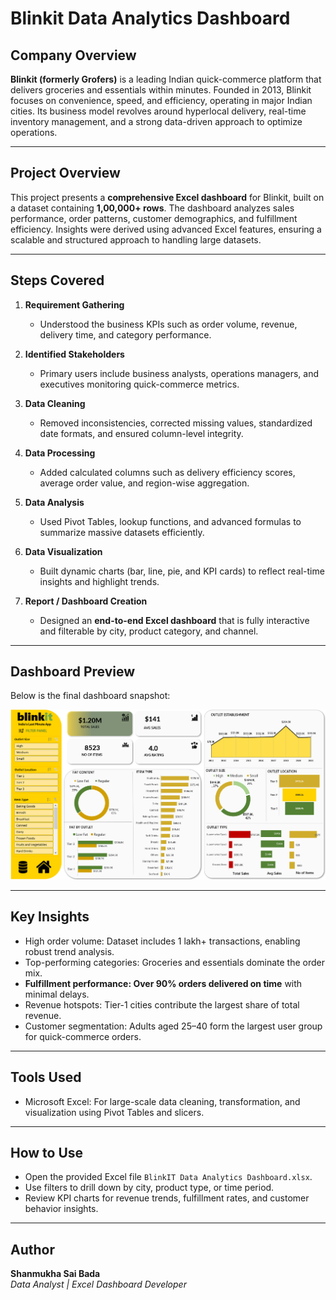 # Blinkit Data Analytics Dashboard

## Company Overview
**Blinkit (formerly Grofers)** is a leading Indian quick-commerce platform that delivers groceries and essentials within minutes. Founded in 2013, Blinkit focuses on convenience, speed, and efficiency, operating in major Indian cities. Its business model revolves around hyperlocal delivery, real-time inventory management, and a strong data-driven approach to optimize operations.

---

## Project Overview
This project presents a **comprehensive Excel dashboard** for Blinkit, built on a dataset containing **1,00,000+ rows**. The dashboard analyzes sales performance, order patterns, customer demographics, and fulfillment efficiency. Insights were derived using advanced Excel features, ensuring a scalable and structured approach to handling large datasets.

---

## Steps Covered
1. **Requirement Gathering**  
   - Understood the business KPIs such as order volume, revenue, delivery time, and category performance.  

2. **Identified Stakeholders**  
   - Primary users include business analysts, operations managers, and executives monitoring quick-commerce metrics.  

3. **Data Cleaning**  
   - Removed inconsistencies, corrected missing values, standardized date formats, and ensured column-level integrity.  

4. **Data Processing**  
   - Added calculated columns such as delivery efficiency scores, average order value, and region-wise aggregation.  

5. **Data Analysis**  
   - Used Pivot Tables, lookup functions, and advanced formulas to summarize massive datasets efficiently.  

6. **Data Visualization**  
   - Built dynamic charts (bar, line, pie, and KPI cards) to reflect real-time insights and highlight trends.  

7. **Report / Dashboard Creation**  
   - Designed an **end-to-end Excel dashboard** that is fully interactive and filterable by city, product category, and channel.  

---

## Dashboard Preview
Below is the final dashboard snapshot:  

![Blinkit Dashboard](blinkit.PNG)

---

## Key Insights
- High order volume: Dataset includes 1 lakh+ transactions, enabling robust trend analysis.  
- Top-performing categories: Groceries and essentials dominate the order mix.  
- **Fulfillment performance: Over 90% orders delivered on time** with minimal delays.  
- Revenue hotspots: Tier-1 cities contribute the largest share of total revenue.  
- Customer segmentation: Adults aged 25–40 form the largest user group for quick-commerce orders.  

---

## Tools Used
- Microsoft Excel: For large-scale data cleaning, transformation, and visualization using Pivot Tables and slicers.  

---

## How to Use
- Open the provided Excel file `BlinkIT Data Analytics Dashboard.xlsx`.  
- Use filters to drill down by city, product type, or time period.  
- Review KPI charts for revenue trends, fulfillment rates, and customer behavior insights.  

---

## Author
**Shanmukha Sai Bada**  
*Data Analyst | Excel Dashboard Developer*
